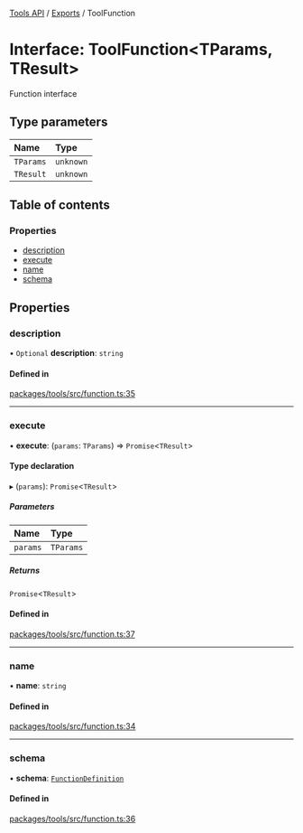 <!-- 
 ⚠️  AUTO-GENERATED FILE - DO NOT EDIT MANUALLY
 This file is automatically generated by scripts/docs-generator.js
 To make changes, edit the source TypeScript files or update the generator script
-->

[Tools API](../../) / [Exports](../modules) / ToolFunction

# Interface: ToolFunction\<TParams, TResult\>

Function interface

## Type parameters

| Name | Type |
| :------ | :------ |
| `TParams` | `unknown` |
| `TResult` | `unknown` |

## Table of contents

### Properties

- [description](ToolFunction#description)
- [execute](ToolFunction#execute)
- [name](ToolFunction#name)
- [schema](ToolFunction#schema)

## Properties

### description

• `Optional` **description**: `string`

#### Defined in

[packages/tools/src/function.ts:35](https://github.com/woojubb/robota/blob/e69ce1ca400ca7c668b510fd1c73d0c3c98d531f/packages/tools/src/function.ts#L35)

___

### execute

• **execute**: (`params`: `TParams`) => `Promise`\<`TResult`\>

#### Type declaration

▸ (`params`): `Promise`\<`TResult`\>

##### Parameters

| Name | Type |
| :------ | :------ |
| `params` | `TParams` |

##### Returns

`Promise`\<`TResult`\>

#### Defined in

[packages/tools/src/function.ts:37](https://github.com/woojubb/robota/blob/e69ce1ca400ca7c668b510fd1c73d0c3c98d531f/packages/tools/src/function.ts#L37)

___

### name

• **name**: `string`

#### Defined in

[packages/tools/src/function.ts:34](https://github.com/woojubb/robota/blob/e69ce1ca400ca7c668b510fd1c73d0c3c98d531f/packages/tools/src/function.ts#L34)

___

### schema

• **schema**: [`FunctionDefinition`](FunctionDefinition)

#### Defined in

[packages/tools/src/function.ts:36](https://github.com/woojubb/robota/blob/e69ce1ca400ca7c668b510fd1c73d0c3c98d531f/packages/tools/src/function.ts#L36)
